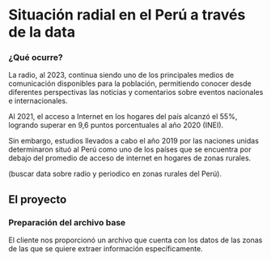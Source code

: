 # Situación radial en el Perú a través de la data

### ¿Qué ocurre?

La radio, al 2023, continua siendo uno de los principales medios de comunicación disponibles para la población, permitiendo conocer desde diferentes perspectivas las noticias y comentarios sobre eventos nacionales e internacionales.

Al 2021, el acceso a Internet en los hogares del país alcanzó el 55%, logrando superar en 9,6 puntos porcentuales al año 2020 (INEI).

Sin embargo, estudios llevados a cabo el año 2019 por las naciones unidas determinaron situó al Perú como uno de los países que se encuentra por debajo del promedio de acceso de internet en hogares de zonas rurales.

(buscar data sobre radio y periodico en zonas rurales del Perú).

## El proyecto

### Preparación del archivo base

El cliente nos proporcionó un archivo que cuenta con los datos de las zonas de las que se quiere extraer información específicamente.